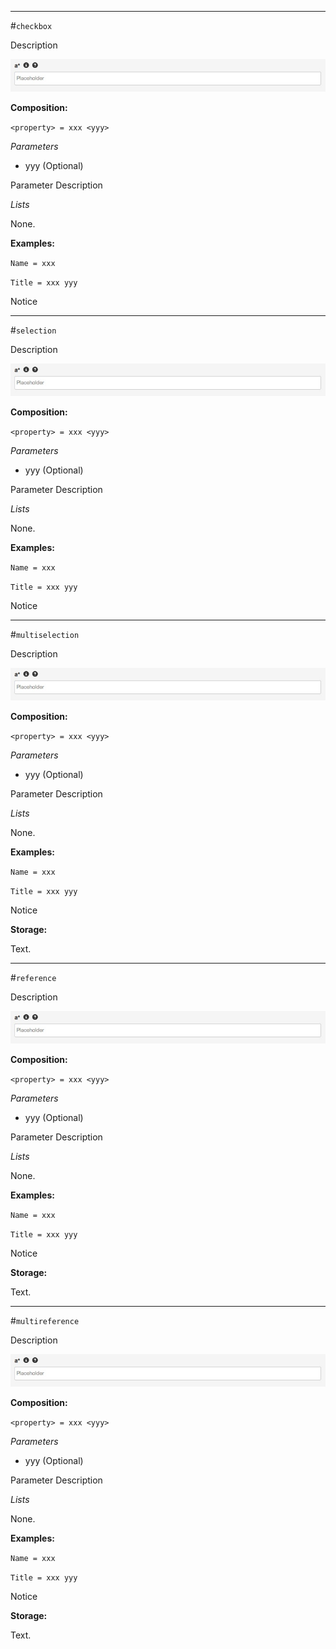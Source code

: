 * * *

#`checkbox` 

Description

![a* = textfield L](https://raw.githubusercontent.com/nhagemann/anycontent-cmdl-docs/master/images/formelement/textfield.jpg)


**Composition:**

`<property> = xxx <yyy>`

_Parameters_

* yyy (Optional)

Parameter Description

_Lists_

None.

**Examples:**

`Name = xxx`

`Title = xxx yyy`

Notice

* * *

#`selection`
 
Description

![a* = textfield L](https://raw.githubusercontent.com/nhagemann/anycontent-cmdl-docs/master/images/formelement/textfield.jpg)


**Composition:**

`<property> = xxx <yyy>`

_Parameters_

* yyy (Optional)

Parameter Description

_Lists_

None.

**Examples:**

`Name = xxx`

`Title = xxx yyy`

Notice 

* * *

#`multiselection`
 
Description

![a* = textfield L](https://raw.githubusercontent.com/nhagemann/anycontent-cmdl-docs/master/images/formelement/textfield.jpg)


**Composition:**

`<property> = xxx <yyy>`

_Parameters_

* yyy (Optional)

Parameter Description

_Lists_

None.

**Examples:**

`Name = xxx`

`Title = xxx yyy`

Notice 

**Storage:**

Text.

* * *

#`reference`
 
Description

![a* = textfield L](https://raw.githubusercontent.com/nhagemann/anycontent-cmdl-docs/master/images/formelement/textfield.jpg)


**Composition:**

`<property> = xxx <yyy>`

_Parameters_

* yyy (Optional)

Parameter Description

_Lists_

None.

**Examples:**

`Name = xxx`

`Title = xxx yyy`

Notice 

**Storage:**

Text.

* * *

#`multireference`
 
Description

![a* = textfield L](https://raw.githubusercontent.com/nhagemann/anycontent-cmdl-docs/master/images/formelement/textfield.jpg)


**Composition:**

`<property> = xxx <yyy>`

_Parameters_

* yyy (Optional)

Parameter Description

_Lists_

None.

**Examples:**

`Name = xxx`

`Title = xxx yyy`

Notice 

**Storage:**

Text.


